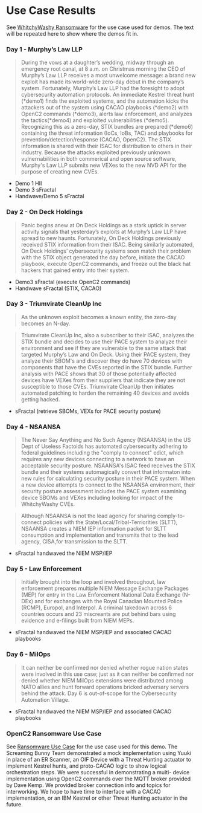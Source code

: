 # Use Case Results

See [WhitchyWashy Ransomware](../UseCases/README.md#the-whitchywashy-zero-day)
for the use case used for demos.
The text will be repeated here to show where the demos fit in.

### Day 1 - Murphy’s Law LLP
> During the vows at a daughter’s wedding, midway through an
> emergency root canal, at 8 a.m. on Christmas morning the CEO of
> Murphy’s Law LLP receives a most unwelcome message: a brand new
> exploit has made its world-wide zero-day debut in the company’s
> system. Fortunately, Murphy’s Law LLP had the foresight to adopt
> cybersecurity automation protocols. An immediate Kestrel threat
> hunt (*demo1) finds the exploited systems, 
> and the automation kicks the attackers out of the
> system using CACAO playbooks (*demo2) with OpenC2 commands (*demo3), alerts law
> enforcement, and analyzes the tactics(*demo4) and exploited
> vulnerabilities (*demo5). Recognizing this as a zero-day, STIX bundles are
> prepared (*demo6) containing the threat information (IoCs, IoBs, TAC) and
> playbooks for prevention/detection/response (CACAO, OpenC2). The
> STIX information is shared with their ISAC for distribution to
> others in their industry. Because the attacks exploited
> previously unknown vulnernabilities in both commerical and open
> source software, Murphy's Law LLP submits new VEXes to the new
> NVD API for the purpose of creating new CVEs.

* Demo 1 HII
* Demo 3 sFractal
* Handwave/Demo 5 sFractal
### Day 2 - On Deck Holdings
> Panic begins anew at On Deck Holdings as a stark uptick in server
> activity signals that yesterday’s exploits at Murphy’s Law LLP
> have spread to new haunts. Fortunately, On Deck Holdings
> previously received STIX information from their ISAC. Being
> similarly automated, On Deck Holdings’ cybersecurity systems 
> soon match their problem with the STIX object generated the day
> before, initiate the CACAO playbook, execute OpenC2 commands, and
> freeze out the black hat hackers that gained entry into their
> system.

* Demo3 sFractal (execute OpenC2 commands)
* Handwave sFractal (STIX, CACAO)

### Day 3 - Triumvirate CleanUp Inc
> As the unknown exploit becomes a known entity, the zero-day
> becomes an N-day. 

> Triumvirate CleanUp Inc, also a subscriber to their ISAC,
> analyzes the STIX bundle and decides to use their PACE system to
> analyze their environment and see if they are vulnerable to the
> same attack that targeted Murphy’s Law and On Deck. Using their
> PACE system, they analyze their SBOM's and discover they do have
> 70 devices with components that have the CVEs reported in the
> STIX bundle. Further analysis with PACE shows that 30 of those
> potentially affected devices have VEXes from their suppliers that
> indicate they are not susceptible to those CVEs. Triumvirate
> CleanUp then initiates automated patching to harden the remaining
> 40 devices and avoids getting hacked.

* sFractal (retrieve SBOMs, VEXs for PACE security posture)
### Day 4 - NSAANSA
> The Never Say Anything and No Such Agency (NSAANSA) in the US
> Dept of Useless Factoids has automated cybersecurity adhering to
> federal guidelines including the "comply to connect" edict, which
> requires any new devices connecting to a network to have an
> acceptable security posture. NSAANSA's ISAC feed receives the
> STIX bundle and their systems automagically convert that
> informaton into new rules for calculating security posture in
> their PACE system. When a new device attempts to connect to the
> NSAANSA environment, their security posture assessment includes
> the PACE system examining device SBOMs and VEXes including looking
> for impact of the WhitchyWashy CVEs.

> Although NSAANSA is not the lead agency for sharing
> comply-to-connect policies with the
> State/Local/Tribal-Terriorities (SLTT), NSAANSA creates a NIEM
> IEP information packet for SLTT consumption and implementation and
> transmits that to the lead agency, CISA,for transmission to the
> SLTT.

* sFractal handwaved the NIEM MSP/IEP
### Day 5 - Law Enforcement
> Initially brought into the loop and involved throughout, law enforcement 
> prepares multiple NIEM Message Exchange Packages (MEP)
> for entry in the Law Enforcement National Data Exchange (N-DEx)
> and for exchanges with the Royal Canadian Mounted Police (RCMP),
> Europol, and Interpol.
> A criminal takedown across 6 countries occurs and 23 miscreants
> are put behind bars using evidence and e-filings built from NIEM MEPs.
  
* sFractal handwaved the NIEM MSP/IEP and associated CACAO playbooks
### Day 6 - MilOps
> It can neither be confirmed nor denied whether
> rogue nation states were involved in this use case;
> just as it can neither be confirmed nor denied whether
> NIEM MilOps extensions were distributed among NATO allies
> and hunt forward operations bricked adversary servers behind the attack.
> Day 6 is out-of-scope for the Cybersecurity Automation Village. 

* sFractal handwaved the NIEM MSP/IEP and associated CACAO playbooks
### OpenC2 Ransomware Use Case
See [Ransomware Use Case](https://github.com/ScreamBun/casp/blob/main/UseCases/CASP_Ransomeware_Use_Case.png)
for the use case used for this demo.
The Screaming Bunny Team demonstrated a mock implementation using Yuuki in place of an ER Scanner, an OIF Device with a Threat Hunting actuator to implement Kestrel hunts, and proto-CACAO logic to show logical orchestration steps.
We were successful in demonstrating a multi- device implementation using OpenC2 commands over the MQTT broker provided by Dave Kemp. We provided broker connection info and topics for interworking. We hope to have time to interface with a CACAO implementation, or an IBM Kestrel or other Threat Hunting actuator in the future.